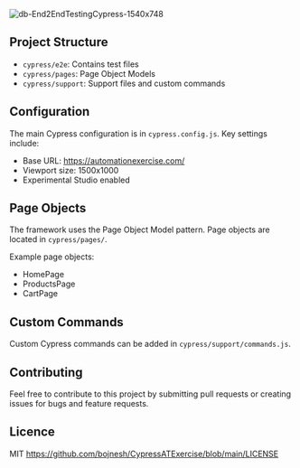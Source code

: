![db-End2EndTestingCypress-1540x748](https://github.com/user-attachments/assets/6f70eed0-abd2-459a-b51c-702d704478a0)

## Project Structure

- `cypress/e2e`: Contains test files
- `cypress/pages`: Page Object Models
- `cypress/support`: Support files and custom commands

## Configuration

The main Cypress configuration is in `cypress.config.js`. Key settings include:

- Base URL: https://automationexercise.com/
- Viewport size: 1500x1000
- Experimental Studio enabled

## Page Objects

The framework uses the Page Object Model pattern. Page objects are located in `cypress/pages/`.

Example page objects:
- HomePage
- ProductsPage
- CartPage

## Custom Commands

Custom Cypress commands can be added in `cypress/support/commands.js`.

## Contributing

Feel free to contribute to this project by submitting pull requests or creating issues for bugs and feature requests.

## Licence

MIT https://github.com/bojnesh/CypressATExercise/blob/main/LICENSE
